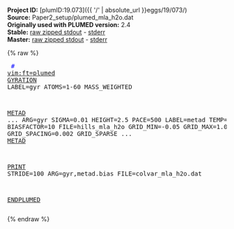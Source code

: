 **Project ID:** [plumID:19.073]({{ '/' | absolute_url }}eggs/19/073/)  
**Source:** Paper2_setup/plumed_mla_h2o.dat  
**Originally used with PLUMED version:** 2.4  
**Stable:** [raw zipped stdout](plumed_mla_h2o.dat.plumed.stdout.txt.zip) - [stderr](plumed_mla_h2o.dat.plumed.stderr)  
**Master:** [raw zipped stdout](plumed_mla_h2o.dat.plumed_master.stdout.txt.zip) - [stderr](plumed_mla_h2o.dat.plumed_master.stderr)  

{% raw %}<pre>
<span style="color:blue"># <a href="https://plumed.github.io/doc-master/user-doc/html/_vim_syntax.html">vim:ft=plumed</a></span>
<a href="https://plumed.github.io/doc-master/user-doc/html/_g_y_r_a_t_i_o_n.html">GYRATION</a> LABEL=gyr ATOMS=1-60 MASS_WEIGHTED

<a href="https://plumed.github.io/doc-master/user-doc/html/_m_e_t_a_d.html">METAD</a> ...
ARG=gyr SIGMA=0.01 HEIGHT=2.5 PACE=500
LABEL=metad TEMP=298 BIASFACTOR=10 FILE=hills_mla_h2o
GRID_MIN=-0.05 GRID_MAX=1.0 GRID_SPACING=0.002 GRID_SPARSE
... <a href="https://plumed.github.io/doc-master/user-doc/html/_m_e_t_a_d.html">METAD</a>

<a href="https://plumed.github.io/doc-master/user-doc/html/_p_r_i_n_t.html">PRINT</a> STRIDE=100 ARG=gyr,metad.bias FILE=colvar_mla_h2o.dat

<a href="https://plumed.github.io/doc-master/user-doc/html/_e_n_d_p_l_u_m_e_d.html">ENDPLUMED</a>
</pre>{% endraw %}
